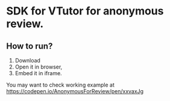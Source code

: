 # SDK for VTutor for anonymous review.

## How to run?

1. Download
2. Open it in browser,
3. Embed it in iframe.

You may want to check working example at https://codepen.io/AnonymousForReview/pen/xxvaxJg
